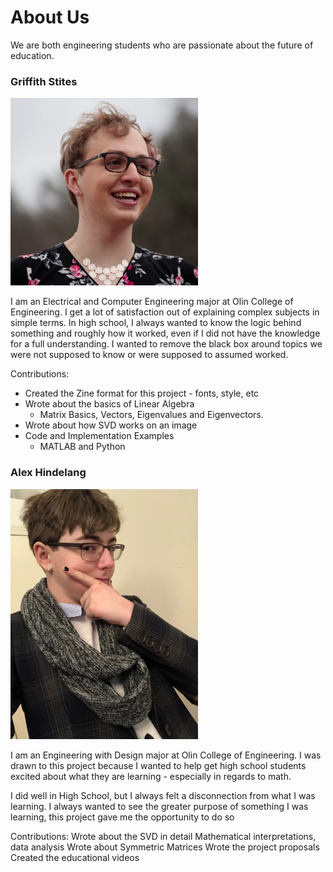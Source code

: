 # About Us

We are both engineering students who are passionate about the future of education.
### Griffith Stites
<img src="./images/griffith.jpg" alt="Picture of Griffith" width="300"/>

I am an Electrical and Computer Engineering major at Olin College of Engineering.
I get a lot of satisfaction out of explaining complex subjects in simple terms.
In high school, I always wanted to know the logic behind something and roughly
how it worked, even if I did not have the knowledge for a full understanding.
I wanted to remove the black box around topics we were not supposed
to know or were supposed to assumed worked.

Contributions:
- Created the Zine format for this project - fonts, style, etc
- Wrote about the basics of Linear Algebra
  - Matrix Basics, Vectors, Eigenvalues and Eigenvectors.
- Wrote about how SVD works on an image
- Code and Implementation Examples
  - MATLAB and Python

### Alex Hindelang
<img src="./images/alex.jpg" alt="Picture of Alex" width="300"/>

I am an Engineering with Design major at Olin College of Engineering. I was drawn to this project
because I wanted to help get high school students excited about what they are
learning - especially in regards to math.

I did well in High School, but I always felt a disconnection from what I was
learning. I always wanted to see the greater purpose of something I was learning,
this project gave me the opportunity to do so

Contributions:
Wrote about the SVD in detail
  Mathematical interpretations, data analysis
Wrote about Symmetric Matrices
Wrote the project proposals
Created the educational videos
